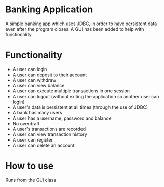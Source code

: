 # Banking Application
A simple banking app which uses JDBC, in order to have persistent data even after the program closes. A GUI has been added to help with functionality

# Functionality
* A user can login
* A user can deposit to their account
* A user can withdraw
* A user can view balance
* A user can execute multiple transactions in one session
* A user can logout (without exiting the application so another user can login)
* A user's data is persistent at all times (through the use of JDBC)
* A bank has many users
* A user has a username, password and balance
* No overdraft
* A user's transactions are recorded 
* A user can view transaction history
* A user can register
* A user can delete an account

# How to use
Runs from the GUI class
